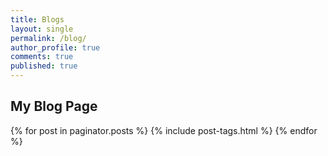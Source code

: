 ```yaml
---
title: Blogs
layout: single
permalink: /blog/
author_profile: true
comments: true
published: true
---
```


##  My Blog Page
{% for post in paginator.posts %}
  {% include post-tags.html %}
{% endfor %}
